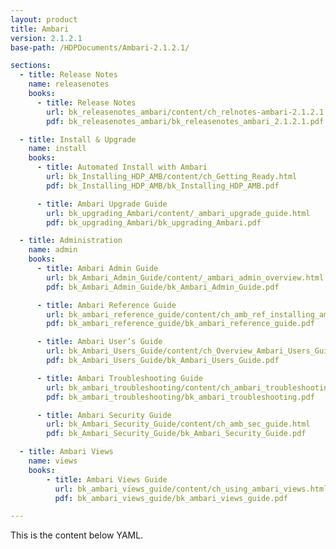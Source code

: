 ```yaml
---
layout: product
title: Ambari
version: 2.1.2.1
base-path: /HDPDocuments/Ambari-2.1.2.1/

sections:
  - title: Release Notes
    name: releasenotes
    books:
      - title: Release Notes
        url: bk_releasenotes_ambari/content/ch_relnotes-ambari-2.1.2.1.html
        pdf: bk_releasenotes_ambari/bk_releasenotes_ambari_2.1.2.1.pdf

  - title: Install & Upgrade
    name: install
    books:
      - title: Automated Install with Ambari
        url: bk_Installing_HDP_AMB/content/ch_Getting_Ready.html
        pdf: bk_Installing_HDP_AMB/bk_Installing_HDP_AMB.pdf

      - title: Ambari Upgrade Guide
        url: bk_upgrading_Ambari/content/_ambari_upgrade_guide.html
        pdf: bk_upgrading_Ambari/bk_upgrading_Ambari.pdf

  - title: Administration
    name: admin
    books:
      - title: Ambari Admin Guide
        url: bk_Ambari_Admin_Guide/content/_ambari_admin_overview.html
        pdf: bk_Ambari_Admin_Guide/bk_Ambari_Admin_Guide.pdf

      - title: Ambari Reference Guide
        url: bk_ambari_reference_guide/content/ch_amb_ref_installing_ambari_agents_manually.html
        pdf: bk_ambari_reference_guide/bk_ambari_reference_guide.pdf

      - title: Ambari User’s Guide
        url: bk_Ambari_Users_Guide/content/ch_Overview_Ambari_Users_Guide.html
        pdf: bk_Ambari_Users_Guide/bk_Ambari_Users_Guide.pdf

      - title: Ambari Troubleshooting Guide
        url: bk_ambari_troubleshooting/content/ch_ambari_troubleshooting.html
        pdf: bk_ambari_troubleshooting/bk_ambari_troubleshooting.pdf

      - title: Ambari Security Guide
        url: bk_Ambari_Security_Guide/content/ch_amb_sec_guide.html
        pdf: bk_Ambari_Security_Guide/bk_Ambari_Security_Guide.pdf

  - title: Ambari Views
    name: views
    books:
        - title: Ambari Views Guide
          url: bk_ambari_views_guide/content/ch_using_ambari_views.html
          pdf: bk_ambari_views_guide/bk_ambari_views_guide.pdf

---
```


This is the content below YAML.